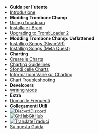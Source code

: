 - **Guida per l'utente**
- [Introduzione](./)
- **Modding Trombone Champ**
- [Using r2modman](installing-r2modman)
- [Installare i Brani](installing-songs)
- [Upgrading to TrombLoader 2](migrating-to-v2)
- **Modding Trombone Champ: Unflattened**
- [Installing Songs (SteamVR)](installing-songs-steamvr)
- [Installing Songs (Meta Quest)](installing-songs-quest)
- **Charting**
- [Creare le Charts](creating-charts)
- [Charting Guidelines](charting-guidelines)
- [Sfondi delle Charts](chart-backgrounds)
- [Informazioni Varie sul Charting](misc-charting-info)
- [Chart Troubleshooting](chart-troubleshooting)
- **Developers**
- [Writing Mods](writing-mods)
- **Extra**
- [Domande Frequenti](faq)
- **Collegamenti Utili**
- [![Discord](https://icongr.am/simple/discord.svg?colored&size=16)Discord](https://discord.gg/KVzKRsbetJ)
- [![GitHub](https://icongr.am/simple/github.svg?color=808080&size=16)GitHub](https://github.com/tc-mods/TromboneChampModdingWiki)
- [![Translate](https://icongr.am/material/translate.svg?color=808080&size=16)Traduci](https://crowdin.com/project/trombone-champ-modding-wiki)
- [Su questa Guida](about)
